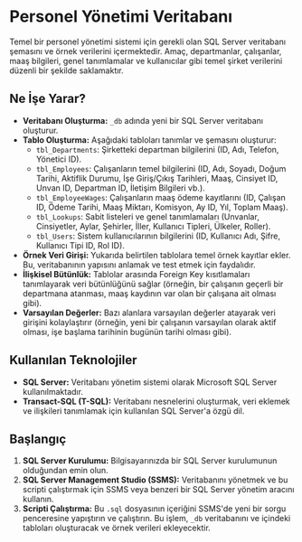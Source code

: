 # Personel Yönetimi Veritabanı 
Temel bir personel yönetimi sistemi için gerekli olan SQL Server veritabanı şemasını ve örnek verilerini içermektedir. Amaç, departmanlar, çalışanlar, maaş bilgileri, genel tanımlamalar ve kullanıcılar gibi temel şirket verilerini düzenli bir şekilde saklamaktır.

## Ne İşe Yarar?
* **Veritabanı Oluşturma:** `_db` adında yeni bir SQL Server veritabanı oluşturur.
* **Tablo Oluşturma:** Aşağıdaki tabloları tanımlar ve şemasını oluşturur:
    * `tbl_Departments`: Şirketteki departman bilgilerini (ID, Adı, Telefon, Yönetici ID).
    * `tbl_Employees`: Çalışanların temel bilgilerini (ID, Adı, Soyadı, Doğum Tarihi, Aktiflik Durumu, İşe Giriş/Çıkış Tarihleri, Maaş, Cinsiyet ID, Unvan ID, Departman ID, İletişim Bilgileri vb.).
    * `tbl_EmployeeWages`: Çalışanların maaş ödeme kayıtlarını (ID, Çalışan ID, Ödeme Tarihi, Maaş Miktarı, Komisyon, Ay ID, Yıl, Toplam Maaş).
    * `tbl_Lookups`: Sabit listeleri ve genel tanımlamaları (Unvanlar, Cinsiyetler, Aylar, Şehirler, İller, Kullanıcı Tipleri, Ülkeler, Roller).
    * `tbl_Users`: Sistem kullanıcılarının bilgilerini (ID, Kullanıcı Adı, Şifre, Kullanıcı Tipi ID, Rol ID).
* **Örnek Veri Girişi:** Yukarıda belirtilen tablolara temel örnek kayıtlar ekler. Bu, veritabanının yapısını anlamak ve test etmek için faydalıdır.
* **İlişkisel Bütünlük:** Tablolar arasında Foreign Key kısıtlamaları tanımlayarak veri bütünlüğünü sağlar (örneğin, bir çalışanın geçerli bir departmana atanması, maaş kaydının var olan bir çalışana ait olması gibi).
* **Varsayılan Değerler:** Bazı alanlara varsayılan değerler atayarak veri girişini kolaylaştırır (örneğin, yeni bir çalışanın varsayılan olarak aktif olması, işe başlama tarihinin bugünün tarihi olması gibi).

## Kullanılan Teknolojiler
* **SQL Server:** Veritabanı yönetim sistemi olarak Microsoft SQL Server kullanılmaktadır.
* **Transact-SQL (T-SQL):** Veritabanı nesnelerini oluşturmak, veri eklemek ve ilişkileri tanımlamak için kullanılan SQL Server'a özgü dil.

## Başlangıç
1.  **SQL Server Kurulumu:** Bilgisayarınızda bir SQL Server kurulumunun olduğundan emin olun.
2.  **SQL Server Management Studio (SSMS):** Veritabanını yönetmek ve bu scripti çalıştırmak için SSMS veya benzeri bir SQL Server yönetim aracını kullanın.
3.  **Scripti Çalıştırma:** Bu `.sql` dosyasının içeriğini SSMS'de yeni bir sorgu penceresine yapıştırın ve çalıştırın. Bu işlem, `_db` veritabanını ve içindeki tabloları oluşturacak ve örnek verileri ekleyecektir.

